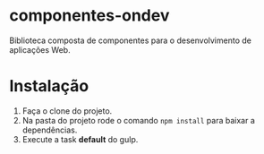 # componentes-ondev
Biblioteca composta de componentes para o desenvolvimento de aplicações Web.

# Instalação

1. Faça o clone do projeto.
1. Na pasta do projeto rode o comando `npm install` para baixar a dependências.
1. Execute a task **default** do gulp.
